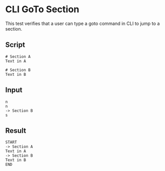 # CLI GoTo Section

This test verifies that a user can type a goto command in CLI to jump to a section.

## Script
```cuentitos
# Section A
Text in A

# Section B
Text in B
```

## Input
```input
n
n
-> Section B
s
```

## Result
```result
START
-> Section A
Text in A
-> Section B
Text in B
END
```
